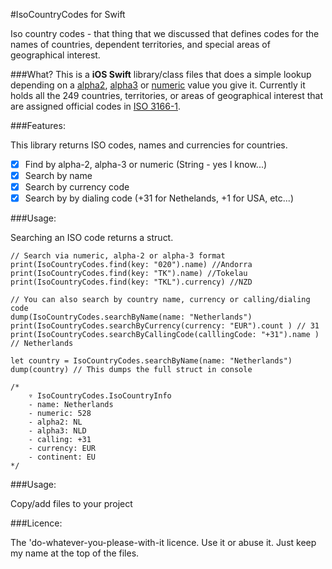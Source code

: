 #IsoCountryCodes for Swift

Iso country codes - that thing that we discussed that defines codes for the names of countries, dependent territories, and special areas of geographical interest.

###What?
This is a **iOS Swift** library/class  files that does a simple lookup depending on a [alpha2](http://en.wikipedia.org/wiki/ISO_3166-1_alpha-2 "alpha2"), [alpha3](http://en.wikipedia.org/wiki/ISO_3166-1_alpha-3 "alpha3") or [numeric](http://en.wikipedia.org/wiki/ISO_3166-1_numeric "numeric") value you give it. Currently it holds all the 249 countries, territories, or areas of geographical interest that are assigned official codes in [ISO 3166-1](http://en.wikipedia.org/wiki/ISO_3166-1 "ISO 3166-1").

###Features:

This library returns ISO codes, names and currencies for countries.

- [x] Find by alpha-2, alpha-3 or numeric (String - yes I know...)
- [x] Search by name
- [x] Search by currency code
- [x] Search by by dialing code (+31 for Nethelands, +1 for USA, etc...)

###Usage:

Searching an ISO code returns a struct. 

```
// Search via numeric, alpha-2 or alpha-3 format
print(IsoCountryCodes.find(key: "020").name) //Andorra
print(IsoCountryCodes.find(key: "TK").name) //Tokelau
print(IsoCountryCodes.find(key: "TKL").currency) //NZD

// You can also search by country name, currency or calling/dialing code
dump(IsoCountryCodes.searchByName(name: "Netherlands")
print(IsoCountryCodes.searchByCurrency(currency: "EUR").count ) // 31
print(IsoCountryCodes.searchByCallingCode(calllingCode: "+31").name ) // Netherlands

let country = IsoCountryCodes.searchByName(name: "Netherlands")
dump(country) // This dumps the full struct in console

/* 
	▿ IsoCountryCodes.IsoCountryInfo
	- name: Netherlands
	- numeric: 528
	- alpha2: NL
	- alpha3: NLD
	- calling: +31
	- currency: EUR
	- continent: EU
*/
```

###Usage:

Copy/add files to your project

###Licence:

The 'do-whatever-you-please-with-it licence. Use it or abuse it. Just keep my name at the top of the files.
